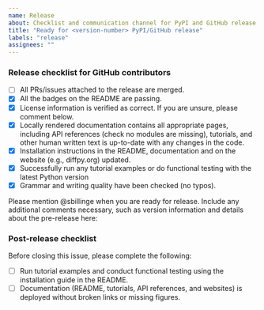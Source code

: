 ```yaml
---
name: Release
about: Checklist and communication channel for PyPI and GitHub release
title: "Ready for <version-number> PyPI/GitHub release"
labels: "release"
assignees: ""
---
```


### Release checklist for GitHub contributors

- [ ] All PRs/issues attached to the release are merged.
- [x] All the badges on the README are passing.
- [x] License information is verified as correct. If you are unsure, please comment below.
- [x] Locally rendered documentation contains all appropriate pages, including API references (check no modules are
  missing), tutorials, and other human written text is up-to-date with any changes in the code.
- [x] Installation instructions in the README, documentation and on the website (e.g., diffpy.org) updated.
- [x] Successfully run any tutorial examples or do functional testing with the latest Python version
- [x] Grammar and writing quality have been checked (no typos).

Please mention @sbillinge when you are ready for release. Include any additional comments necessary, such as
version information and details about the pre-release here:

### Post-release checklist

Before closing this issue, please complete the following:

- [ ]  Run tutorial examples and conduct functional testing using the installation guide in the README.
- [ ]  Documentation (README, tutorials, API references, and websites) is deployed without broken links or missing figures.

